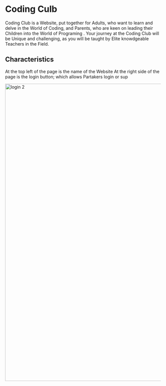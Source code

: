 # Coding Culb
Coding Club is a Website, put together for Adults, who want to learn and delve in the World of Coding, and Parents, who are keen on leading their Children into the World of Programing . Your journey at the Coding Club will be Unique and challenging, as you will be taught by Elite knowdgeable Teachers in the Field.





## Characteristics
At the top left of the page is the name of the Website
At the right side of the page is the login button; which allows Partakers login or sup

<img width="960" alt="login 2" src="https://github.com/caleb1711/codingclub1/assets/130179631/c525790c-f849-4b95-ae9e-b86729dcebab">
